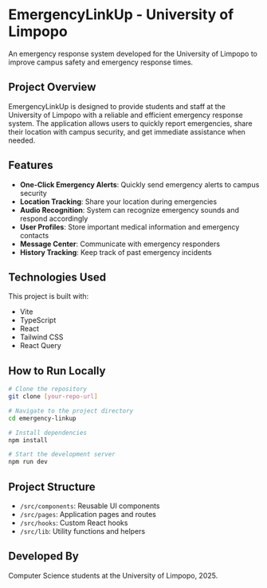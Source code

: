 
# EmergencyLinkUp - University of Limpopo

An emergency response system developed for the University of Limpopo to improve campus safety and emergency response times.

## Project Overview

EmergencyLinkUp is designed to provide students and staff at the University of Limpopo with a reliable and efficient emergency response system. The application allows users to quickly report emergencies, share their location with campus security, and get immediate assistance when needed.

## Features

- **One-Click Emergency Alerts**: Quickly send emergency alerts to campus security
- **Location Tracking**: Share your location during emergencies
- **Audio Recognition**: System can recognize emergency sounds and respond accordingly
- **User Profiles**: Store important medical information and emergency contacts
- **Message Center**: Communicate with emergency responders
- **History Tracking**: Keep track of past emergency incidents

## Technologies Used

This project is built with:

- Vite
- TypeScript
- React
- Tailwind CSS
- React Query

## How to Run Locally

```sh
# Clone the repository
git clone [your-repo-url]

# Navigate to the project directory
cd emergency-linkup

# Install dependencies
npm install

# Start the development server
npm run dev
```

## Project Structure

- `/src/components`: Reusable UI components
- `/src/pages`: Application pages and routes
- `/src/hooks`: Custom React hooks
- `/src/lib`: Utility functions and helpers

## Developed By

Computer Science students at the University of Limpopo, 2025.
